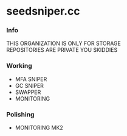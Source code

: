 # seedsniper.cc
### Info
THIS ORGANIZATION IS ONLY FOR STORAGE<br>
REPOSITORIES ARE PRIVATE YOU SKIDDIES<br>
### Working
- MFA SNIPER
- GC SNIPER
- SWAPPER
- MONITORING
### Polishing
- MONITORING MK2

